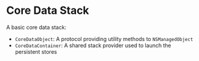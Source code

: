 #  Core Data Stack

A basic core data stack:

- `CoreDataObject`: A protocol providing utility methods to `NSManagedObject`
- `CoreDataContainer`: A shared stack provider used to launch the persistent stores 

